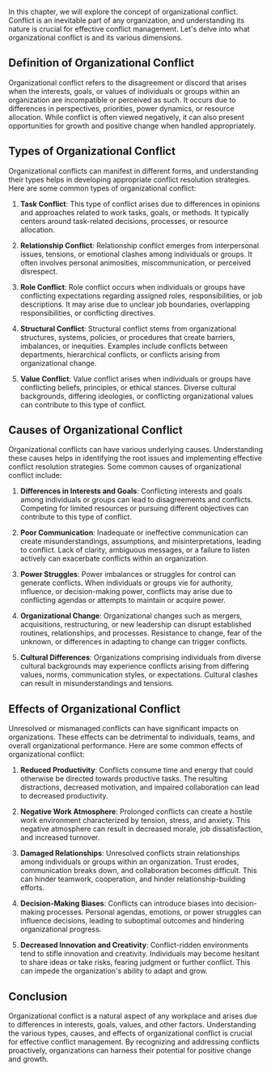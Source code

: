 
In this chapter, we will explore the concept of organizational conflict. Conflict is an inevitable part of any organization, and understanding its nature is crucial for effective conflict management. Let's delve into what organizational conflict is and its various dimensions.

## Definition of Organizational Conflict

Organizational conflict refers to the disagreement or discord that arises when the interests, goals, or values of individuals or groups within an organization are incompatible or perceived as such. It occurs due to differences in perspectives, priorities, power dynamics, or resource allocation. While conflict is often viewed negatively, it can also present opportunities for growth and positive change when handled appropriately.

## Types of Organizational Conflict

Organizational conflicts can manifest in different forms, and understanding their types helps in developing appropriate conflict resolution strategies. Here are some common types of organizational conflict:

1. **Task Conflict**: This type of conflict arises due to differences in opinions and approaches related to work tasks, goals, or methods. It typically centers around task-related decisions, processes, or resource allocation.
    
2. **Relationship Conflict**: Relationship conflict emerges from interpersonal issues, tensions, or emotional clashes among individuals or groups. It often involves personal animosities, miscommunication, or perceived disrespect.
    
3. **Role Conflict**: Role conflict occurs when individuals or groups have conflicting expectations regarding assigned roles, responsibilities, or job descriptions. It may arise due to unclear job boundaries, overlapping responsibilities, or conflicting directives.
    
4. **Structural Conflict**: Structural conflict stems from organizational structures, systems, policies, or procedures that create barriers, imbalances, or inequities. Examples include conflicts between departments, hierarchical conflicts, or conflicts arising from organizational change.
    
5. **Value Conflict**: Value conflict arises when individuals or groups have conflicting beliefs, principles, or ethical stances. Diverse cultural backgrounds, differing ideologies, or conflicting organizational values can contribute to this type of conflict.
    

## Causes of Organizational Conflict

Organizational conflicts can have various underlying causes. Understanding these causes helps in identifying the root issues and implementing effective conflict resolution strategies. Some common causes of organizational conflict include:

1. **Differences in Interests and Goals**: Conflicting interests and goals among individuals or groups can lead to disagreements and conflicts. Competing for limited resources or pursuing different objectives can contribute to this type of conflict.
    
2. **Poor Communication**: Inadequate or ineffective communication can create misunderstandings, assumptions, and misinterpretations, leading to conflict. Lack of clarity, ambiguous messages, or a failure to listen actively can exacerbate conflicts within an organization.
    
3. **Power Struggles**: Power imbalances or struggles for control can generate conflicts. When individuals or groups vie for authority, influence, or decision-making power, conflicts may arise due to conflicting agendas or attempts to maintain or acquire power.
    
4. **Organizational Change**: Organizational changes such as mergers, acquisitions, restructuring, or new leadership can disrupt established routines, relationships, and processes. Resistance to change, fear of the unknown, or differences in adapting to change can trigger conflicts.
    
5. **Cultural Differences**: Organizations comprising individuals from diverse cultural backgrounds may experience conflicts arising from differing values, norms, communication styles, or expectations. Cultural clashes can result in misunderstandings and tensions.
    

## Effects of Organizational Conflict

Unresolved or mismanaged conflicts can have significant impacts on organizations. These effects can be detrimental to individuals, teams, and overall organizational performance. Here are some common effects of organizational conflict:

1. **Reduced Productivity**: Conflicts consume time and energy that could otherwise be directed towards productive tasks. The resulting distractions, decreased motivation, and impaired collaboration can lead to decreased productivity.
    
2. **Negative Work Atmosphere**: Prolonged conflicts can create a hostile work environment characterized by tension, stress, and anxiety. This negative atmosphere can result in decreased morale, job dissatisfaction, and increased turnover.
    
3. **Damaged Relationships**: Unresolved conflicts strain relationships among individuals or groups within an organization. Trust erodes, communication breaks down, and collaboration becomes difficult. This can hinder teamwork, cooperation, and hinder relationship-building efforts.
    
4. **Decision-Making Biases**: Conflicts can introduce biases into decision-making processes. Personal agendas, emotions, or power struggles can influence decisions, leading to suboptimal outcomes and hindering organizational progress.
    
5. **Decreased Innovation and Creativity**: Conflict-ridden environments tend to stifle innovation and creativity. Individuals may become hesitant to share ideas or take risks, fearing judgment or further conflict. This can impede the organization's ability to adapt and grow.
    

## Conclusion

Organizational conflict is a natural aspect of any workplace and arises due to differences in interests, goals, values, and other factors. Understanding the various types, causes, and effects of organizational conflict is crucial for effective conflict management. By recognizing and addressing conflicts proactively, organizations can harness their potential for positive change and growth.
